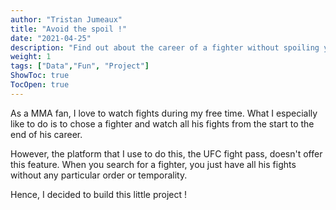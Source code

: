 ```yaml
---
author: "Tristan Jumeaux"
title: "Avoid the spoil !"
date: "2021-04-25"
description: "Find out about the career of a fighter without spoiling yourself the results !"
weight: 1
tags: ["Data","Fun", "Project"]
ShowToc: true
TocOpen: true
---
```


As a MMA fan, I love to watch fights during my free time.
What I especially like to do is to chose a fighter and watch all his fights from the start to the end of his career.

However, the platform that I use to do this, the UFC fight pass, doesn't offer this feature. When you search for a fighter, you just have all his fights without any particular order or temporality.

Hence, I decided to build this little project !


